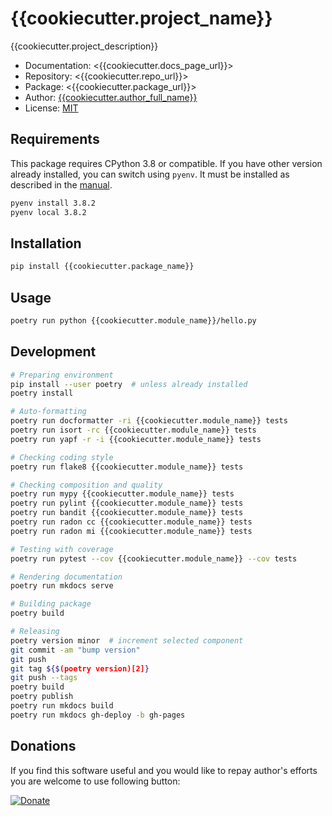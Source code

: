 # {{cookiecutter.project_name}}

{{cookiecutter.project_description}}

* Documentation: <{{cookiecutter.docs_page_url}}>
* Repository: <{{cookiecutter.repo_url}}>
* Package: <{{cookiecutter.package_url}}>
* Author: [{{cookiecutter.author_full_name}}](mailto:{{cookiecutter.author_email}})
* License: [MIT](LICENSE)

## Requirements

This package requires CPython 3.8 or compatible. If you have other version already installed, you can switch using `pyenv`. It must be installed as described in the [manual](https://github.com/pyenv/pyenv).

```sh
pyenv install 3.8.2
pyenv local 3.8.2
```

## Installation

```sh
pip install {{cookiecutter.package_name}}
```

## Usage

```sh
poetry run python {{cookiecutter.module_name}}/hello.py
```

## Development

```sh
# Preparing environment
pip install --user poetry  # unless already installed
poetry install

# Auto-formatting
poetry run docformatter -ri {{cookiecutter.module_name}} tests
poetry run isort -rc {{cookiecutter.module_name}} tests
poetry run yapf -r -i {{cookiecutter.module_name}} tests

# Checking coding style
poetry run flake8 {{cookiecutter.module_name}} tests

# Checking composition and quality
poetry run mypy {{cookiecutter.module_name}} tests
poetry run pylint {{cookiecutter.module_name}} tests
poetry run bandit {{cookiecutter.module_name}} tests
poetry run radon cc {{cookiecutter.module_name}} tests
poetry run radon mi {{cookiecutter.module_name}} tests

# Testing with coverage
poetry run pytest --cov {{cookiecutter.module_name}} --cov tests

# Rendering documentation
poetry run mkdocs serve

# Building package
poetry build

# Releasing
poetry version minor  # increment selected component
git commit -am "bump version"
git push
git tag ${$(poetry version)[2]}
git push --tags
poetry build
poetry publish
poetry run mkdocs build
poetry run mkdocs gh-deploy -b gh-pages
```

## Donations

If you find this software useful and you would like to repay author's efforts you are welcome to use following button:

[![Donate](https://www.paypalobjects.com/en_US/PL/i/btn/btn_donateCC_LG.gif)](https://www.paypal.com/cgi-bin/webscr?cmd=_s-xclick&hosted_button_id=D9KUJD9LTKJY8&source=url)

